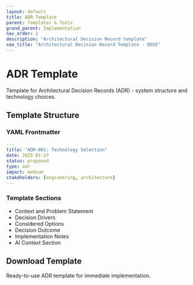 ```yaml
---
layout: default
title: ADR Template
parent: Templates & Tools
grand_parent: Implementation
nav_order: 2
description: "Architectural Decision Record template"
seo_title: "Architectural Decision Record Template - DDSE"
---
```


# ADR Template

Template for Architectural Decision Records (ADR) - system structure and technology choices.

## Template Structure

### YAML Frontmatter
```yaml
---
title: "ADR-001: Technology Selection"
date: 2025-01-27
status: proposed
type: adr
impact: medium
stakeholders: [engineering, architecture]
---
```

### Template Sections

- Context and Problem Statement
- Decision Drivers
- Considered Options
- Decision Outcome
- Implementation Notes
- AI Context Section

## Download Template

Ready-to-use ADR template for immediate implementation.
